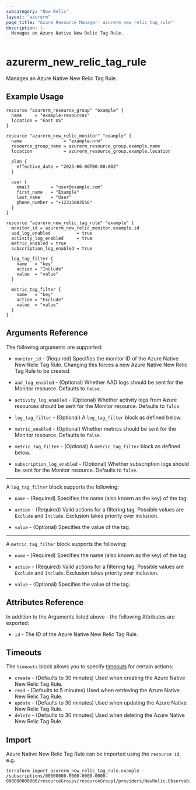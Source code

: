 ```yaml
---
subcategory: "New Relic"
layout: "azurerm"
page_title: "Azure Resource Manager: azurerm_new_relic_tag_rule"
description: |-
  Manages an Azure Native New Relic Tag Rule.
---
```


# azurerm_new_relic_tag_rule

Manages an Azure Native New Relic Tag Rule.

## Example Usage

```hcl
resource "azurerm_resource_group" "example" {
  name     = "example-resources"
  location = "East US"
}

resource "azurerm_new_relic_monitor" "example" {
  name                = "example-nrm"
  resource_group_name = azurerm_resource_group.example.name
  location            = azurerm_resource_group.example.location
  
  plan {
    effective_date = "2023-06-06T00:00:00Z"
  }
  
  user {
    email        = "user@example.com"
    first_name   = "Example"
    last_name    = "User"
    phone_number = "+12313803556"
  }
}

resource "azurerm_new_relic_tag_rule" "example" {
  monitor_id = azurerm_new_relic_monitor.example.id
  aad_log_enabled          = true
  activity_log_enabled     = true
  metric_enabled = true
  subscription_log_enabled = true

  log_tag_filter {
    name   = "key"
    action = "Include"
    value  = "value"
  }
  
  metric_tag_filter {
    name   = "key"
    action = "Exclude"
    value  = "value"
  }
}
```

## Arguments Reference

The following arguments are supported:

* `monitor_id` - (Required) Specifies the monitor ID of the Azure Native New Relic Tag Rule. Changing this forces a new Azure Native New Relic Tag Rule to be created.

* `aad_log_enabled` - (Optional) Whether AAD logs should be sent for the Monitor resource. Defaults to `false`.

* `activity_log_enabled` - (Optional) Whether activity logs from Azure resources should be sent for the Monitor resource. Defaults to `false`.

* `log_tag_filter` - (Optional) A `log_tag_filter` block as defined below.

* `metric_enabled` - (Optional) Whether metrics should be sent for the Monitor resource. Defaults to `false`.

* `metric_tag_filter` - (Optional) A `metric_tag_filter` block as defined below.

* `subscription_log_enabled` - (Optional) Whether subscription logs should be sent for the Monitor resource. Defaults to `false`.

---

A `log_tag_filter` block supports the following:

* `name` - (Required) Specifies the name (also known as the key) of the tag.

* `action` - (Required) Valid actions for a filtering tag. Possible values are `Exclude` and `Include`. Exclusion takes priority over inclusion.

* `value` - (Optional) Specifies the value of the tag.

---

A `metric_tag_filter` block supports the following:

* `name` - (Required) Specifies the name (also known as the key) of the tag.

* `action` - (Required) Valid actions for a filtering tag. Possible values are `Exclude` and `Include`. Exclusion takes priority over inclusion.

* `value` - (Optional) Specifies the value of the tag.

## Attributes Reference

In addition to the Arguments listed above - the following Attributes are exported:

* `id` - The ID of the Azure Native New Relic Tag Rule.

## Timeouts

The `timeouts` block allows you to specify [timeouts](https://www.terraform.io/docs/configuration/resources.html#timeouts) for certain actions:

* `create` - (Defaults to 30 minutes) Used when creating the Azure Native New Relic Tag Rule.
* `read` - (Defaults to 5 minutes) Used when retrieving the Azure Native New Relic Tag Rule.
* `update` - (Defaults to 30 minutes) Used when updating the Azure Native New Relic Tag Rule.
* `delete` - (Defaults to 30 minutes) Used when deleting the Azure Native New Relic Tag Rule.

## Import

Azure Native New Relic Tag Rule can be imported using the `resource id`, e.g.

```shell
terraform import azurerm_new_relic_tag_rule.example /subscriptions/00000000-0000-0000-0000-000000000000/resourceGroups/resourceGroup1/providers/NewRelic.Observability/monitors/monitor1/tagRules/ruleSet1
```
